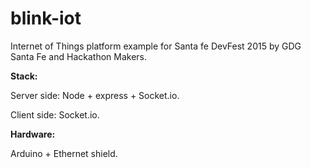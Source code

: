 # blink-iot

Internet of Things platform example for Santa fe DevFest 2015 by GDG Santa Fe and Hackathon Makers.

<strong>Stack:</strong>

Server side: Node + express + Socket.io.

Client side: Socket.io.

<strong>Hardware:</strong>

Arduino + Ethernet shield.
